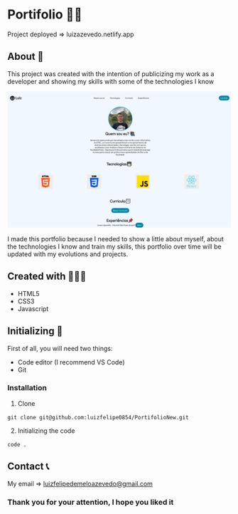 # **Portifolio** 👦🏽

Project deployed => luizazevedo.netlify.app

## About 📌
This project was created with the intention of publicizing my work as a developer and showing my skills with some of the technologies I know

![PortMainScreen](https://github.com/luizfelipe0854/PortifolioNew/blob/master/assets/icons/pagephoto.jpg)

I made this portfolio because I needed to show a little about myself, about the technologies I know and train my skills, this portfolio over time will be updated with my evolutions and projects.
## Created with 👨🏽‍💻
+ HTML5
+ CSS3
+ Javascript
## Initializing 🔰
First of all, you will need two things:
+ Code editor (I recommend VS Code)
+ Git
### Installation
1. Clone
```
git clone git@github.com:luizfelipe0854/PortifolioNew.git
```
2. Initializing the code
```
code .
```
## Contact 📞
My email => luizfelipedemeloazevedo@gmail.com

### Thank you for your attention, I hope you liked it

